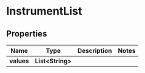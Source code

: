 

# InstrumentList


## Properties

| Name | Type | Description | Notes |
|------------ | ------------- | ------------- | -------------|
|**values** | **List&lt;String&gt;** |  |  |



